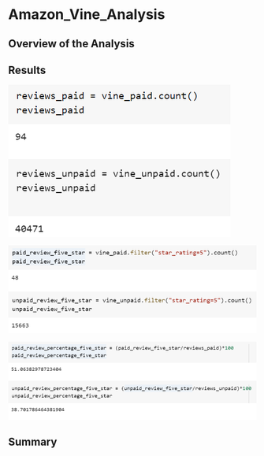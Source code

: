 # Amazon_Vine_Analysis

## Overview of the Analysis

## Results
![reviews](Images/reviews.PNG) 


![five_star_reviews](Images/five_star_reviews.PNG) 


![five_star_percentage](Images/five_star_percentage.PNG)

## Summary
